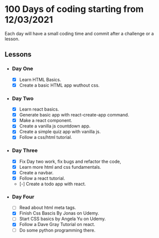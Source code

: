 # 100 Days of coding starting from 12/03/2021

Each day will have a small coding time and commit after a challenge or a lesson.

## Lessons

- ### Day One

  - [x] Learn HTML Basics.
  - [x] Create a basic HTML app wuthout css.

- ### Day Two

  - [x] Learn react basics.
  - [x] Generate basic app with react-create-app command.
  - [x] Make a react component.
  - [x] Create a vanilla js countdown app.
  - [x] Create a simple quiz app with vanilla js.
  - [x] Follow a css/html tutorial.

- ### Day Three

  - [x] Fix Day two work, fix bugs and refactor the code,
  - [x] Learn more html and css fundamentals.
  - [x] Create a navbar.
  - [x] Follow a react tutorial.
  - [-] Create a todo app with react.

- ### Day Four
  - [ ] Read about html meta tags.
  - [x] Finish Css Bascis By Jonas on Udemy.
  - [ ] Start CSS basics by Angela Yu on Udemy.
  - [x] Follow a Dave Gray Tutorial on react.
  - [ ] Do some python programming there.
